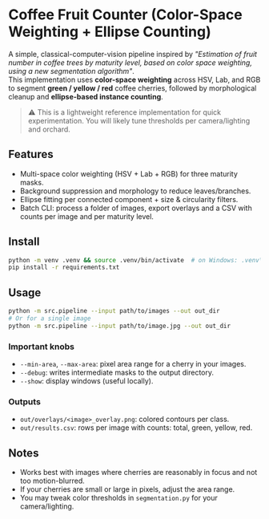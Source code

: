 # Coffee Fruit Counter (Color-Space Weighting + Ellipse Counting)

A simple, classical-computer-vision pipeline inspired by *"Estimation of fruit number in coffee trees by maturity level, based on color space weighting, using a new segmentation algorithm"*.  
This implementation uses **color-space weighting** across HSV, Lab, and RGB to segment **green / yellow / red** coffee cherries, followed by morphological cleanup and **ellipse-based instance counting**.

> ⚠️ This is a lightweight reference implementation for quick experimentation. You will likely tune thresholds per camera/lighting and orchard.

## Features
- Multi-space color weighting (HSV + Lab + RGB) for three maturity masks.
- Background suppression and morphology to reduce leaves/branches.
- Ellipse fitting per connected component + size & circularity filters.
- Batch CLI: process a folder of images, export overlays and a CSV with counts per image and per maturity level.

## Install
```bash
python -m venv .venv && source .venv/bin/activate  # on Windows: .venv\Scripts\activate
pip install -r requirements.txt
```

## Usage
```bash
python -m src.pipeline --input path/to/images --out out_dir
# Or for a single image
python -m src.pipeline --input path/to/image.jpg --out out_dir
```

### Important knobs
- `--min-area`, `--max-area`: pixel area range for a cherry in your images.
- `--debug`: writes intermediate masks to the output directory.
- `--show`: display windows (useful locally).

### Outputs
- `out/overlays/<image>_overlay.png`: colored contours per class.
- `out/results.csv`: rows per image with counts: total, green, yellow, red.

## Notes
- Works best with images where cherries are reasonably in focus and not too motion-blurred.
- If your cherries are small or large in pixels, adjust the area range.
- You may tweak color thresholds in `segmentation.py` for your camera/lighting.
